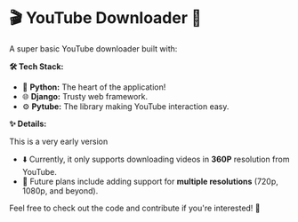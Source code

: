 # 🎬 YouTube Downloader 💾

A super basic YouTube downloader built with:

**🛠️ Tech Stack:**

* 🐍 **Python:** The heart of the application!
* 🌐 **Django:** Trusty web framework.
* ⚙️ **Pytube:** The library making YouTube interaction easy.

**✨ Details:**

This is a very early version

* ⬇️ Currently, it only supports downloading videos in **360P** resolution from YouTube.
* 🚧 Future plans include adding support for **multiple resolutions** (720p, 1080p, and beyond).

Feel free to check out the code and contribute if you're interested! 🚀
